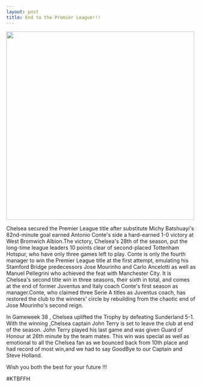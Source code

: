 ```yaml
---
layout: post
title: End to the Premier League!!!
---
```


 <img src="https://i.ytimg.com/vi/J8b0svAJ6i4/hqdefault.jpg" style="width: 500px;"/>


Chelsea secured the Premier League title after substitute Michy Batshuayi's 82nd-minute goal earned Antonio Conte's side a hard-earned 1-0 victory at West Bromwich Albion.The victory, Chelsea's 28th of the season, put the long-time league leaders 10 points clear of second-placed Tottenham Hotspur, who have only three games left to play. Conte is only the fourth manager to win the Premier League title at the first attempt, emulating his Stamford Bridge predecessors Jose Mourinho and Carlo Ancelotti as well as Manuel Pellegrini who achieved the feat with Manchester City. It is Chelsea's second title win in three seasons, their sixth in total, and comes at the end of former Juventus and Italy coach Conte's first season as manager.Conte, who claimed three Serie A titles as Juventus coach, has restored the club to the winners' circle by rebuilding from the chaotic end of Jose Mourinho's second reign.
 
In Gameweek 38 , Chelsea uplifted the Trophy by defeating Sunderland 5-1. With the winning ,Chelsea captain John Terry is set to leave the club at end of  the season. John Terry played his last game and was given Guard of Honour at 26th minute by the team mates. This win was special as well as emotional to all the Chelsea fan as we bounced back from 10th place and had record of most win,and we had to say GoodBye to our Captain and Steve Holland. 

Wish you both the best for your future !!!

#KTBFFH

